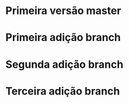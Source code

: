 # Primeira versão master

# Primeira adição branch

# Segunda adição branch

# Terceira adição branch